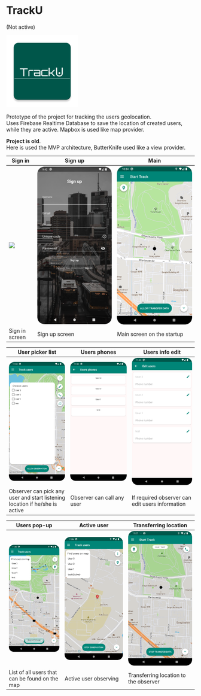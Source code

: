 # TrackU
(Not active)

![TrackU logo](images/pic0.png)

Prototype of the project for tracking the users geolocation.\
Uses Firebase Realtime Database to save the location of created users, while they are active.
Mapbox is used like map provider.

**Project is old**. \
Here is used the MVP architecture, ButterKnife used like a view provider.

| Sign in              | Sign up              | Main                       |
|----------------------|----------------------|----------------------------|
| ![](images/pic1.png) | ![](images/pic2.png) | ![](images/pic3.png)       |
| Sign in screen       | Sign up screen       | Main screen on the startup |

| User picker list                                                            | Users phones               | Users info edit                                 |
|-----------------------------------------------------------------------------|----------------------------|-------------------------------------------------|
| ![](images/pic4.png)                                                        | ![](images/pic5.png)       | ![](images/pic6.png)                            |
| Observer can pick any user and start listening location if he/she is active | Observer can call any user | If required observer can edit users information |

| Users pop-up                                   | Active user           | Transferring location                 |
|------------------------------------------------|-----------------------|---------------------------------------|
| ![](images/pic7.png)                           | ![](images/pic8.png)  | ![](images/pic9.png)                  |
| List of all users that can be found on the map | Active user observing | Transferring location to the observer |
